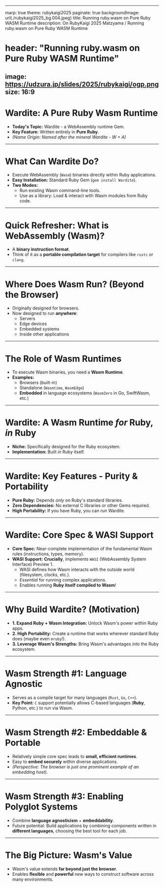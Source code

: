----
marp: true
theme: rubykaigi2025
paginate: true
backgroundImage: url(./rubykaigi2025_bg.004.jpeg)
title: Running ruby.wasm on Pure Ruby WASM Runtime
description: On RubyKaigi 2025 Matzyama / Running ruby.wasm on Pure Ruby WASM Runtime
# header: "Running ruby.wasm on Pure Ruby WASM Runtime"
image: https://udzura.jp/slides/2025/rubykaigi/ogp.png
size: 16:9
----

# Wardite: A Pure Ruby Wasm Runtime

-   **Today's Topic:** Wardite - a WebAssembly runtime Gem.
-   **Key Feature:** Written entirely in **Pure Ruby**.
-   *(Name Origin: Named after the mineral Wardite - W + A)*

----

# What Can Wardite Do?

-   Execute WebAssembly (`Wasm`) binaries directly within Ruby applications.
-   **Easy Installation:** Standard Ruby Gem (`gem install Wardite`).
-   **Two Modes:**
    -   Run existing Wasm command-line tools.
    -   Use as a library: Load & interact with Wasm modules from Ruby code.

----

# Quick Refresher: What is WebAssembly (Wasm)?

-   A **binary instruction format**.
-   Think of it as a **portable compilation target** for compilers like `rustc` or `clang`.

----

# Where Does Wasm Run? (Beyond the Browser)

-   Originally designed for browsers.
-   Now designed to run **anywhere**:
    -   Servers
    -   Edge devices
    -   Embedded systems
    -   Inside other applications

----

# The Role of Wasm Runtimes

-   To execute Wasm binaries, you need a **Wasm Runtime**.
-   **Examples:**
    -   Browsers (built-in)
    -   Standalone (`Wasmtime`, `WasmEdge`)
    -   **Embedded** in language ecosystems (`WasmZero` in Go, SwiftWasm, etc.)

----

# Wardite: A Wasm Runtime *for* Ruby, *in* Ruby

-   **Niche:** Specifically designed for the Ruby ecosystem.
-   **Implementation:** Built *in* Ruby itself.

----

# Wardite: Key Features - Purity & Portability

-   **Pure Ruby:** Depends *only* on Ruby's standard libraries.
-   **Zero Dependencies:** No external C libraries or other Gems required.
-   **High Portability:** If you have Ruby, you can run Wardite.

----

# Wardite: Core Spec & WASI Support

-   **Core Spec:** Near-complete implementation of the fundamental Wasm rules (instructions, types, memory).
-   **WASI Support:** **Crucially**, implements `WASI` (WebAssembly System Interface) Preview 1.
    -   WASI defines how Wasm interacts with the outside world (filesystem, clocks, etc.).
    -   *Essential* for running complex applications.
    *   Enables running **Ruby itself compiled to Wasm**!

----

# Why Build Wardite? (Motivation)

-   **1. Expand Ruby + Wasm Integration:** Unlock Wasm's power *within* Ruby apps.
-   **2. High Portability:** Create a runtime that works wherever standard Ruby does (maybe even `mruby`!).
-   **3. Leverage Wasm's Strengths:** Bring Wasm's advantages *into* the Ruby ecosystem.

----

# Wasm Strength #1: Language Agnostic

-   Serves as a compile target for many languages (`Rust`, `Go`, `C++`).
-   **Key Point:** `C` support potentially allows C-based languages (**Ruby**, Python, etc.) to run via Wasm.

----

# Wasm Strength #2: Embeddable & Portable

-   Relatively simple core spec leads to **small, efficient runtimes**.
-   Easy to **embed securely** within diverse applications.
-   *(Perspective: The browser is just one prominent example of an embedding host)*.

----

# Wasm Strength #3: Enabling Polyglot Systems

-   Combine **language agnosticism** + **embeddability**.
-   Future potential: Build applications by combining components written in **different languages**, choosing the best tool for each job.

----

# The Big Picture: Wasm's Value

-   Wasm's value extends **far beyond just the browser**.
-   Enables **flexible** and **powerful** new ways to construct software across many environments.